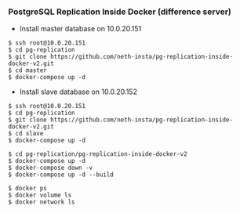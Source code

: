 ### PostgreSQL Replication Inside Docker (difference server)

- Install master database on 10.0.20.151
```shell
$ ssh root@10.0.20.151
$ cd pg-replication
$ git clone https://github.com/neth-insta/pg-replication-inside-docker-v2.git
$ cd master
$ docker-compose up -d
```

- Install slave database on 10.0.20.152
```shell
$ ssh root@10.0.20.151
$ cd pg-replication
$ git clone https://github.com/neth-insta/pg-replication-inside-docker-v2.git
$ cd slave
$ docker-compose up -d
```

```shell
$ cd pg-replication/pg-replication-inside-docker-v2
$ docker-compose up -d
$ docker-compose down -v
$ docker-compose up -d --build

$ docker ps
$ docker volume ls
$ docker network ls
```